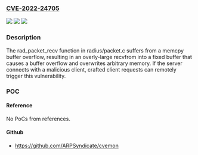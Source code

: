 ### [CVE-2022-24705](https://cve.mitre.org/cgi-bin/cvename.cgi?name=CVE-2022-24705)
![](https://img.shields.io/static/v1?label=Product&message=accel-ppp&color=blue)
![](https://img.shields.io/static/v1?label=Version&message=n%2Fa&color=blue)
![](https://img.shields.io/static/v1?label=Vulnerability&message=https%3A%2F%2Fcwe.mitre.org%2Fdata%2Fdefinitions%2F120.html&color=brighgreen)

### Description

The rad_packet_recv function in radius/packet.c suffers from a memcpy buffer overflow, resulting in an overly-large recvfrom into a fixed buffer that causes a buffer overflow and overwrites arbitrary memory. If the server connects with a malicious client, crafted client requests can remotely trigger this vulnerability.

### POC

#### Reference
No PoCs from references.

#### Github
- https://github.com/ARPSyndicate/cvemon

